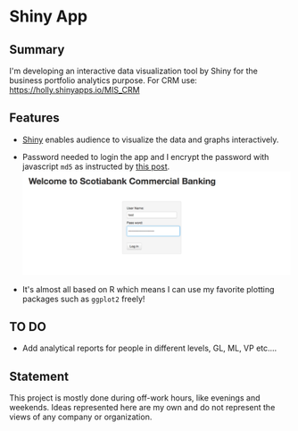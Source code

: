 # Shiny App

## Summary
I'm developing an interactive data visualization tool by Shiny for the business portfolio analytics purpose. 
For CRM use: https://holly.shinyapps.io/MIS_CRM

## Features
- [Shiny](http://shiny.rstudio.com/) enables audience to visualize the data and graphs interactively.
- Password needed to login the app and I encrypt the password with javascript `md5` as instructed by [this post](http://stackoverflow.com/questions/28987622/starting-shiny-app-after-password-input).
![preview welcome page](https://github.com/HongleiXie/shiny-app/blob/master/preview.png)

- It's almost all based on R which means I can use my favorite plotting packages such as `ggplot2` freely!


## TO DO
- Add analytical reports for people in different levels, GL, ML, VP etc....

## Statement
This project is mostly done during off-work hours, like evenings and weekends. Ideas represented here are my own and do not represent the views of any company or organization. 
